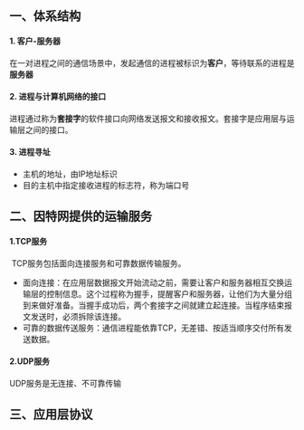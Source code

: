 ## 一、体系结构

#### 1. 客户-服务器

​	在一对进程之间的通信场景中，发起通信的进程被标识为**客户**，等待联系的进程是**服务器**



#### 2. 进程与计算机网络的接口

​	进程通过称为**套接字**的软件接口向网络发送报文和接收报文。套接字是应用层与运输层之间的接口。



#### 3. 进程寻址

* 主机的地址，由IP地址标识
* 目的主机中指定接收进程的标志符，称为端口号



## 二、因特网提供的运输服务

#### 1.TCP服务

​	TCP服务包括面向连接服务和可靠数据传输服务。

* 面向连接：在应用层数据报文开始流动之前，需要让客户和服务器相互交换运输层的控制信息。这个过程称为握手，提醒客户和服务器，让他们为大量分组到来做好准备。当握手成功后，两个套接字之间就建立起连接。当程序结束报文发送时，必须拆除该连接。
* 可靠的数据传送服务：通信进程能依靠TCP，无差错、按适当顺序交付所有发送数据。



#### 2.UDP服务

UDP服务是无连接、不可靠传输



## 三、应用层协议